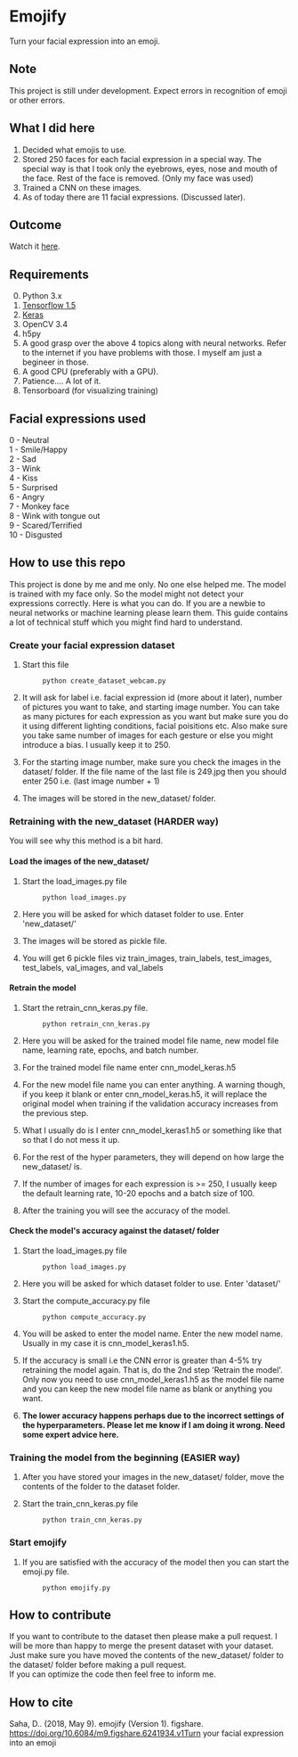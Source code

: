 # Emojify
Turn your facial expression into an emoji.

## Note
This project is still under development. Expect errors in recognition of emoji or other errors.

## What I did here
1. Decided what emojis to use.
2. Stored 250 faces for each facial expression in a special way. The special way is that I took only the eyebrows, eyes, nose and mouth of the face. Rest of the face is removed. (Only my face was used)
3. Trained a CNN on these images.
4. As of today there are 11 facial expressions. (Discussed later).

## Outcome
Watch it <a href="https://youtu.be/izUO2rl0Ur8">here</a>.

## Requirements 
0. Python 3.x
1. <a href="https://tensorflow.org">Tensorflow 1.5</a>
2. <a href="https://keras.io">Keras</a>
3. OpenCV 3.4
4. h5py
5. A good grasp over the above 4 topics along with neural networks. Refer to the internet if you have problems with those. I myself am just a begineer in those.
6. A good CPU (preferably with a GPU).
7. Patience.... A lot of it.
8. Tensorboard (for visualizing training)

## Facial expressions used
0 - Neutral<br>
1 - Smile/Happy<br>
2 - Sad<br>
3 - Wink<br>
4 - Kiss<br>
5 - Surprised<br>
6 - Angry<br>
7 - Monkey face<br>
8 - Wink with tongue out<br>
9 - Scared/Terrified<br>
10 - Disgusted<br>

## How to use this repo
This project is done by me and me only. No one else helped me. The model is trained with my face only. So the model might not detect your expressions correctly. Here is what you can do. If you are a newbie to neural networks or machine learning please learn them. This guide contains a lot of technical stuff which you might find hard to understand. 

### Create your facial expression dataset
1. Start this file 
		
			python create_dataset_webcam.py
2. It will ask for label i.e. facial expression id (more about it later), number of pictures you want to take, and starting image number. You can take as many pictures for each expression as you want but make sure you do it using different lighting conditions, facial poisitions etc. Also make sure you take same number of images for each gesture or else you might introduce a bias. I usually keep it to 250.
3. For the starting image number, make sure you check the images in the dataset/ folder. If the file name of the last file is 249.jpg then you should enter 250 i.e. (last image number + 1)
4. The images will be stored in the new_dataset/ folder.

### Retraining with the new_dataset (HARDER way)
You will see why this method is a bit hard.

#### Load the images of the new_dataset/
1. Start the load_images.py file

			python load_images.py
2. Here you will be asked for which dataset folder to use. Enter 'new_dataset/'
3. The images will be stored as pickle file.
4. You will get 6 pickle files viz train_images, train_labels, test_images, test_labels, val_images, and val_labels

#### Retrain the model 
1. Start the retrain_cnn_keras.py file.
		
			python retrain_cnn_keras.py
2. Here you will be asked for the trained model file name, new model file name, learning rate, epochs, and batch number.
3. For the trained model file name enter cnn_model_keras.h5
4. For the new model file name you can enter anything. A warning though, if you keep it blank or enter cnn_model_keras.h5, it will replace the original model when training if the validation accuracy increases from the previous step.
5. What I usually do is I enter cnn_model_keras1.h5 or something like that so that I do not mess it up.
6. For the rest of the hyper parameters, they will depend on how large the new_dataset/ is.
7. If the number of images for each expression is >= 250, I usually keep the default learning rate, 10-20 epochs and a batch size of 100. 
8. After the training you will see the accuracy of the model. 

#### Check the model's accuracy against the dataset/ folder 
1. Start the load_images.py file

			python load_images.py
2. Here you will be asked for which dataset folder to use. Enter 'dataset/'
3. Start the compute_accuracy.py file
			
			python compute_accuracy.py
4. You will be asked to enter the model name. Enter the new model name. Usually in my case it is cnn_model_keras1.h5.
5. If the accuracy is small i.e the CNN error is greater than 4-5% try retraining the model again. That is, do the 2nd step 'Retrain the model'. Only now you need to use cnn_model_keras1.h5 as the model file name and you can keep the new model file name as blank or anything you want.
6. <b>The lower accuracy happens perhaps due to the incorrect settings of the hyperparameters. Please let me know if I am doing it wrong. Need some expert advice here.</b>

### Training the model from the beginning (EASIER way)
1. After you have stored your images in the new_dataset/ folder, move the contents of the folder to the dataset folder.
2. Start the train_cnn_keras.py file
			
			python train_cnn_keras.py

### Start emojify
1. If you are satisfied with the accuracy of the model then you can start the emoji.py file.

			python emojify.py

## How to contribute
If you want to contribute to the dataset then please make a pull request. I will be more than happy to merge the present dataset with your dataset. Just make sure you have moved the contents of the new_dataset/ folder to the dataset/ folder before making a pull request.<br>
If you can optimize the code then feel free to inform me.

## How to cite
Saha, D.. (2018, May 9). emojify (Version 1). figshare. https://doi.org/10.6084/m9.figshare.6241934.v1Turn your facial expression into an emoji
